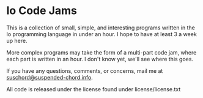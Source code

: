 Io Code Jams
============

This is a collection of small, simple, and interesting programs written in the 
Io programming language in under an hour.  I hope to have at least 3 a week up here.

More complex programs may take the form of a multi-part code jam, where each part
is written in an hour.  I don't know yet, we'll see where this goes.

If you have any questions, comments, or concerns, mail me at suschord@suspended-chord.info.

All code is released under the license found under license/license.txt

